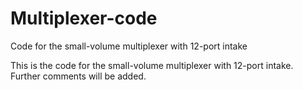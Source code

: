 Multiplexer-code
================

Code for the small-volume multiplexer with 12-port intake

This is the code for the small-volume multiplexer with 12-port intake.  Further comments will be added.
